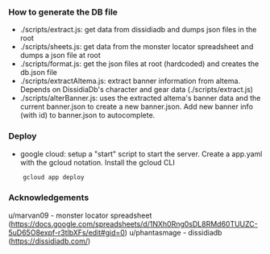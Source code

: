   ### How to generate the DB file

  - ./scripts/extract.js: get data from dissidiadb and dumps json files in the root
  - ./scripts/sheets.js: get data from the monster locator spreadsheet and dumps a json file at root
  - ./scripts/format.js: get the json files at root (hardcoded) and creates the db.json file
  - ./scripts/extractAltema.js: extract banner information from altema. Depends on DissidiaDb's character and gear data (./scripts/extract.js)
  - ./scripts/alterBanner.js: uses the extracted altema's banner data and the current banner.json to create a new banner.json. Add new banner info (with id) to banner.json to autocomplete.

  ### Deploy
   - google cloud: setup a "start" script to start the server. Create a app.yaml with the gcloud notation. Install the gcloud CLI
```bash
    gcloud app deploy
```
    

  ### Acknowledgements
  u/marvan09 - monster locator spreadsheet (https://docs.google.com/spreadsheets/d/1NXh0Rng0sDL8RMd60TUUZC-5uD65O8expf-r3tlbXFs/edit#gid=0)
  u/phantasmage - dissidiadb (https://dissidiadb.com/)